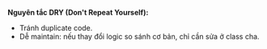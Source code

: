 **Nguyên tắc DRY (Don't Repeat Yourself):**
- Tránh duplicate code.
- Dễ maintain: nếu thay đổi logic so sánh cơ bản, chỉ cần sửa ở class cha.